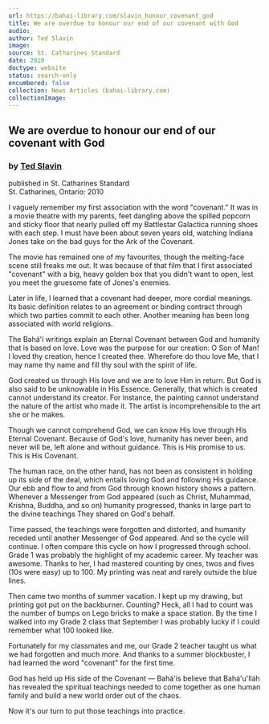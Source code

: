 ```yaml
---
url: https://bahai-library.com/slavin_honour_covenant_god
title: We are overdue to honour our end of our covenant with God
audio: 
author: Ted Slavin
image: 
source: St. Catharines Standard
date: 2010
doctype: website
status: search-only
encumbered: false
collection: News Articles (bahai-library.com)
collectionImage: 
---
```



## We are overdue to honour our end of our covenant with God

### by [Ted Slavin](https://bahai-library.com/author/Ted+Slavin)

published in St. Catharines Standard  
St. Catharines, Ontario: 2010


I vaguely remember my first association with the word "covenant." It was in a movie theatre with my parents, feet dangling above the spilled popcorn and sticky floor that nearly pulled off my Battlestar Galactica running shoes with each step. I must have been about seven years old, watching Indiana Jones take on the bad guys for the Ark of the Covenant.  
  
The movie has remained one of my favourites, though the melting-face scene still freaks me out. It was because of that film that I first associated "covenant" with a big, heavy golden box that you didn't want to open, lest you meet the gruesome fate of Jones's enemies.  
  
Later in life, I learned that a covenant had deeper, more cordial meanings. Its basic definition relates to an agreement or binding contract through which two parties commit to each other. Another meaning has been long associated with world religions.  
  
The Bahá'í writings explain an Eternal Covenant between God and humanity that is based on love. Love was the purpose for our creation: O Son of Man! I loved thy creation, hence I created thee. Wherefore do thou love Me, that I may name thy name and fill thy soul with the spirit of life.  
  
God created us through His love and we are to love Him in return. But God is also said to be unknowable in His Essence. Generally, that which is created cannot understand its creator. For instance, the painting cannot understand the nature of the artist who made it. The artist is incomprehensible to the art she or he makes.  
  
Though we cannot comprehend God, we can know His love through His Eternal Covenant. Because of God's love, humanity has never been, and never will be, left alone and without guidance. This is His promise to us. This is His Covenant.  
  
The human race, on the other hand, has not been as consistent in holding up its side of the deal, which entails loving God and following His guidance. Our ebb and flow to and from God through known history shows a pattern. Whenever a Messenger from God appeared (such as Christ, Muhammad, Krishna, Buddha, and so on) humanity progressed, thanks in large part to the divine teachings They shared on God's behalf.  
  
Time passed, the teachings were forgotten and distorted, and humanity receded until another Messenger of God appeared. And so the cycle will continue. I often compare this cycle on how I progressed through school. Grade 1 was probably the highlight of my academic career. My teacher was awesome. Thanks to her, I had mastered counting by ones, twos and fives (10s were easy) up to 100. My printing was neat and rarely outside the blue lines.  
  
Then came two months of summer vacation. I kept up my drawing, but printing got put on the backburner. Counting? Heck, all I had to count was the number of bumps on Lego bricks to make a space station. By the time I walked into my Grade 2 class that September I was probably lucky if I could remember what 100 looked like.  
  
Fortunately for my classmates and me, our Grade 2 teacher taught us what we had forgotten and much more. And thanks to a summer blockbuster, I had learned the word "covenant" for the first time.  
  
God has held up His side of the Covenant — Bahá'ís believe that Bahá'u'lláh has revealed the spiritual teachings needed to come together as one human family and build a new world order out of the chaos.  
  
Now it's our turn to put those teachings into practice.